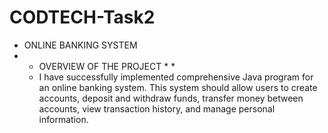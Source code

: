 # CODTECH-Task2
* ONLINE BANKING SYSTEM
* * OVERVIEW OF THE PROJECT * *
  * I have successfully implemented comprehensive Java program for an online banking system. This system should
allow users to create accounts, deposit and withdraw funds, transfer money between
accounts, view transaction history, and manage personal information.
